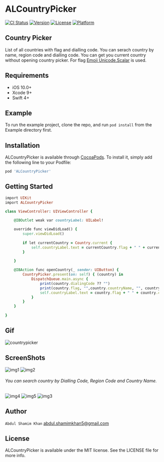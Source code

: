 # ALCountryPicker

[![CI Status](https://img.shields.io/travis/abdul.shamimkhan5@gmail.com/ALCountryPicker.svg?style=flat)](https://travis-ci.org/abdul.shamimkhan5@gmail.com/ALCountryPicker)
[![Version](https://img.shields.io/cocoapods/v/ALCountryPicker.svg?style=flat)](https://cocoapods.org/pods/ALCountryPicker)
[![License](https://img.shields.io/cocoapods/l/ALCountryPicker.svg?style=flat)](https://cocoapods.org/pods/ALCountryPicker)
[![Platform](https://img.shields.io/cocoapods/p/ALCountryPicker.svg?style=flat)](https://cocoapods.org/pods/ALCountryPicker)

## Country Picker
List of all countries with flag and dialling code. You can serach country by name, region code and dialling code. 
 You can get you current country without opening country picker. For flag  [Emoji Unicode.Scalar](https://stackoverflow.com/questions/30402435/swift-turn-a-country-code-into-a-emoji-flag-via-unicode) is used.  


## Requirements
- iOS 10.0+
- Xcode 9+
- Swift 4+

## Example

To run the example project, clone the repo, and run `pod install` from the Example directory first.



## Installation

ALCountryPicker is available through [CocoaPods](https://cocoapods.org). To install
it, simply add the following line to your Podfile:

```ruby
pod 'ALCountryPicker'
```
## Getting Started
```ruby
import UIKit
import ALCountryPicker

class ViewController: UIViewController {

    @IBOutlet weak var countryLabel: UILabel!
    
    override func viewDidLoad() {
        super.viewDidLoad()
        
        if let currentCountry = Country.current {
            self.countryLabel.text = currentCountry.flag + " " + currentCountry.countryName +  " (\(String(describing: currentCountry.dialingCode ?? "")))"
        }
        
    }

    @IBAction func openCountry(_ sender: UIButton) {
        CountryPicker.present(on: self) { (country) in
            DispatchQueue.main.async {
                print(country.dialingCode ?? "")
                print(country.flag, "",country.countryName, "", country.countryCode)
                self.countryLabel.text = country.flag + " " + country.countryName +  " (\(String(describing: country.dialingCode ?? "")))"
            }
        }
    }
    
}
```
## Gif

![countrypicker](https://user-images.githubusercontent.com/13666188/52890858-169cf880-31ad-11e9-9173-e9ac8bdc1552.gif)

## ScreenShots

![img1](https://user-images.githubusercontent.com/13666188/52888485-d08e6780-31a1-11e9-8143-a6d6d9595259.png) ![img2](https://user-images.githubusercontent.com/13666188/52888492-dab06600-31a1-11e9-8edb-d2c7ac8ea631.png)

###### You can search country by Dialling Code, Region Code and Country Name.

![img4](https://user-images.githubusercontent.com/13666188/52889191-e0f41180-31a4-11e9-8098-7bc1ef6c7f32.png) ![img5](https://user-images.githubusercontent.com/13666188/52889196-e2bdd500-31a4-11e9-9018-1ed6b9879e46.png) ![img3](https://user-images.githubusercontent.com/13666188/52889199-e3ef0200-31a4-11e9-80e9-0cb06aabf2b6.png)


## Author
`Abdul Shamim Khan`
abdul.shamimkhan5@gmail.com

## License

ALCountryPicker is available under the MIT license. See the LICENSE file for more info.
